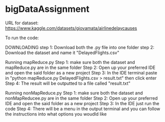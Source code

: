 # bigDataAssignment
URL for dataset: https://www.kaggle.com/datasets/giovamata/airlinedelaycauses

To run the code:

DOWNLOADING
step 1: Download both the .py file into one folder
step 2: Download the dataset and name it "DelayedFlights.csv"

Running mapReduce.py
Step 1: make sure both the dataset and mapReduce.py are in the same folder
Step 2: Open up your preferred IDE and open the said folder as a new project
Step 3: In the IDE terminal paste in "python mapReduce.py DelayedFlights.csv > result.txt" then click enter
Step 4: The result will be outputted to a file called "result.txt"

Running nonMapReduce.py
Step 1: make sure both the dataset and nonMapReducee.py are in the same folder
Step 2: Open up your preferred IDE and open the said folder as a new project
Step 3: In the IDE just run the code
Step 4: There will be a menu in the output terminal and you can follow the instructions into what options you woudld like
